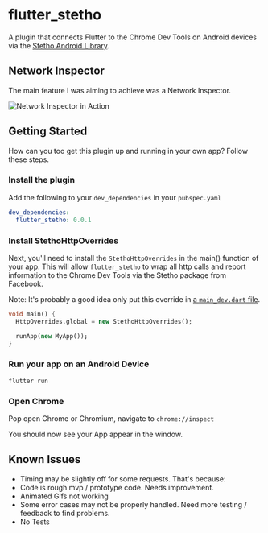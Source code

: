 # flutter_stetho

A plugin that connects Flutter to the Chrome Dev Tools on Android devices via the [Stetho Android Library](http://facebook.github.io/stetho/).

## Network Inspector

The main feature I was aiming to achieve was a Network Inspector. 

<img src="https://github.com/brianegan/flutter_stetho/raw/master/assets/network_inspector.gif" alt="Network Inspector in Action">

## Getting Started

How can you too get this plugin up and running in your own app? Follow these steps.

### Install the plugin  

Add the following to your `dev_dependencies` in your `pubspec.yaml`

```yaml
dev_dependencies:
  flutter_stetho: 0.0.1
```

### Install StethoHttpOverrides

Next, you'll need to install the `StethoHttpOverrides` in the main() function of your app. This will allow `flutter_stetho` to wrap all http calls and report information to the Chrome Dev Tools via the Stetho package from Facebook.

Note: It's probably a good idea only put this override in [a `main_dev.dart` file](https://flutter.rocks/2018/03/02/separating-build-environments-part-one/). 

```dart
void main() {
  HttpOverrides.global = new StethoHttpOverrides();

  runApp(new MyApp());
}
```

### Run your app on an Android Device

`flutter run`

### Open Chrome

Pop open Chrome or Chromium, navigate to `chrome://inspect`

You should now see your App appear in the window.

## Known Issues

  * Timing may be slightly off for some requests. That's because:
  * Code is rough mvp / prototype code. Needs improvement.
  * Animated Gifs not working
  * Some error cases may not be properly handled. Need more testing / feedback to find problems.
  * No Tests
